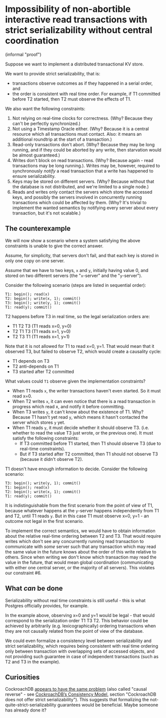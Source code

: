 # Impossibility of non-abortible interactive read transactions with strict serializability without central coordination

(informal "proof")

Suppose we want to implement a distributed transactional KV store.

We want to provide strict serializability, that is:
- transactions observe outcomes as if they happened in a serial order, and
- the order is consistent with real time order. For example, if T1 committed before T2 started, then T2 must observe the effects of T1.

We also want the following constraints:
1. Not relying on real-time clocks for correctness. (Why? Because they can't be perfectly synchronized.)
2. Not using a Timestamp Oracle either. (Why? Because it is a central resource which all transactions must contact. Also: it means an additional roundtrip at the start of a transaction.)
3. Read-only transactions don't abort. (Why? Because they may be long running, and if they could be aborted by any write, then starvation would be almost guaranteed.)
4. Writes don't block on read transactions. (Why? Because again - read transactions may be long running.). Writes may be, however, required to synchronously _notify_ a read transaction that a write has happened to ensure serializability.
5. Keys may be stored on different servers. (Why? Because without that the database is not distributed, and we're limited to a single node.)
6. Reads and writes only contact the servers which store the accessed keys, and possibly the servers involved in concurrently running transactions which could be affected by them. (Why? It's trivial to implement the wanted semantics by notifying every server about every transaction, but it's not scalable.)

## The counterexample

We will now show a scenario where a system satisfying the above constraints is unable to give the correct answer.

Assume, for simplicity, that servers don't fail, and that each key is stored in only one copy on one server.

Assume that we have to two keys, `x` and `y`, initially having value 0, and stored on two different servers (the "`x`-server" and the "`y`-server").

Consider the following scenario (steps are listed in sequential order):

```
T1: begin(); read(x)
T2: begin(); write(x, 1); commit()
T3: begin(); write(y, 1); commit()
T1: read(y); commit()
```

T2 happens before T3 in real time, so the legal serialization orders are:
- T1 T2 T3 (T1 reads x=0, y=0)
- T2 T1 T3 (T1 reads x=1, y=0)
- T2 T3 T1 (T1 reads x=1, y=1)

Note that it is not allowed for T1 to read x=0, y=1. That would mean that it observed T3, but failed to observe T2, which would create a causality cycle:
- T1 depends on T3
- T2 anti-depends on T1
- T3 started after T2 committed

What values could `T1` observe given the implementation constraints?

- When T1 reads `x`, the writer transactions haven't even started. So it must read x=0.
- When T2 writes `x`, it can even notice that there is a read transaction in progress which read x, and notify it before committing.
- When T3 writes `y`, it can't know about the existence of T1. Why? Because T1 hasn't yet read `y`, which means it hasn't contacted the server which stores `y` yet.
- When T1 reads `y`, it must decide whether it should observe T3. (i.e. whether to read the value T3 just wrote, or the previous one). It must satisfy the following constraints:
  - If T3 committed before T1 started, then T1 should observe T3 (due to real-time constraints).
  - But if T3 started after T2 committed, then T1 should not observe T3 (because it didn't observe T2).

T1 doesn't have enough information to decide. Consider the following scenario:

```
T3: begin(); write(y, 1); commit()
T1: begin(); read(x)
T2: begin(); write(x, 1); commit()
T1: read(y); commit()
```

It is indistinguishable from the first scenario from the point of view of T1, because whatever happens at the `y`-server happens independently from T1 and T2, until T1 reads `y`. But in this case T1 must observe x=0, y=1 - an outcome not legal in the first scenario.

To implement the correct semantics, we would have to obtain information about the relative real-time ordering between T2 and T3. That would require writes which don't see any concurrently running read transaction to communicate with _some_ server such that any transaction which may read the same value in the future knows about the order of this write relative to others. Since when writing we don't know which transaction may read the value in the future, that would mean global coordination (communicating with either one central server, or the majority of all servers). This violates our constraint #6.

## What _can_ be done

Serializability without real time constraints is still useful - this is what Postgres officially provides, for example.

In the example above, observing x=0 and y=1 would be legal - that would correspond to the serialization order T1 T3 T2. This behavior could be achieved by arbitrarily (e.g. lexicographically) ordering transactions when they are not causally related from the point of view of the database.

We could even formalize a consistency level between serializability and strict serializability, which requires being consistent with real time ordering only between transaction with overlapping sets of accessed objects, and not providing such guarantee in case of independent transactions (such as T2 and T3 in the example).

## Curiosities

CockroachDB [appears to have the same problem](https://jepsen.io/analyses/cockroachdb-beta-20160829#comments) (also called "causal reverse" - see [CockroachDB’s Consistency Model](https://www.cockroachlabs.com/blog/consistency-model/), section "CockroachDB does not offer strict serializability"). This suggests that formalizing the not-quite-strict-serializability guarantees would be beneficial. Maybe someone has already done it?
